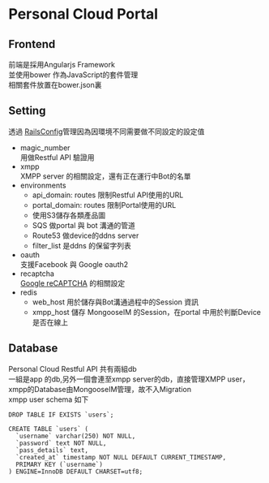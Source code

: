 # Personal Cloud Portal

## Frontend
前端是採用Angularjs Framework  
並使用bower 作為JavaScript的套件管理  
相關套件放置在bower.json裏  

## Setting
透過 [RailsConfig](https://github.com/railsconfig/rails_config)管理因為因環境不同需要做不同設定的設定值  

* magic_number  
用做Restful API 驗證用  
* xmpp  
  XMPP server 的相關設定，還有正在運行中Bot的名單
* environments   
	* api_domain: routes 限制Restful API使用的URL
	* portal_domain: routes 限制Portal使用的URL
	* 使用S3儲存各類產品圖  
	* SQS 做portal 與 bot 溝通的管道  
	* Route53 做device的ddns server  
	* filter_list 是ddns 的保留字列表
* oauth  
  支援Facebook 與 Google oauth2
* recaptcha  
  [Google reCAPTCHA](http://www.google.com/recaptcha/intro/) 的相關設定
* redis  
	* web_host 用於儲存與Bot溝通過程中的Session 資訊  
	* xmpp_host 儲存 MongooseIM 的Session，在portal 中用於判斷Device 是否在線上

## Database
Personal Cloud Restful API 共有兩組db  
一組是app 的db,另外一個會連至xmpp server的db，直接管理XMPP user，xmpp的Database由MongooseIM管理，故不入Migration  
xmpp user schema 如下

	DROP TABLE IF EXISTS `users`;

	CREATE TABLE `users` (
      `username` varchar(250) NOT NULL,
      `password` text NOT NULL,
      `pass_details` text,
      `created_at` timestamp NOT NULL DEFAULT CURRENT_TIMESTAMP,
      PRIMARY KEY (`username`)
    ) ENGINE=InnoDB DEFAULT CHARSET=utf8;


